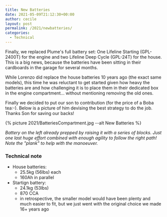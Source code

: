 ```yaml
---
title: New Batteries
date: 2021-05-09T21:12:30+00:00
author: cecile
layout: post
permalink: /2021/newbatteries/
categories:
  - Technical
---
```

Finally, we replaced Plume's full battery set: One Lifeline Starting (GPL-2400T)
for the engine and two Lifeline Deep Cycle (GPL-24T) for the house. This is a
big news, because the batteries have been sitting in their cardboards in the
garage for several months.

While Lorenzo did replace the house batteries 10 years ago (the exact same
models), this time he was reluctant to get started given how heavy the batteries
are and how challenging it is to place them in their dedicated box in the engine
compartment... without mentioning removing the old ones.

Finally we decided to put our son to contribution (for the price of a Boba
tea:-). Below is a picture of him devising the best strategy to do the job.
Thanks Son for saving our backs!

{% picture 2021/BatteriesCompartment.jpg --alt New Batteries %}

*Battery on the left already prepped by raising it with a series of blocks. Just
one last huge effort combined with enough agility to follow the right path! Note
the "plank" to help with the manoeuver.*

### Technical note
  - House batteries:
    - 25.5kg (56lbs) each
    - 160Ah in parallel
  - Startign battery:
    - 24.1kg (53lbs)
    - 870 CCA
    - in retrospective, the smaller model would have been plenty and much easier
      to fit, but we just went with the original choice we made 16+ years ago
